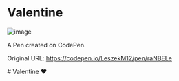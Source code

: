 # Valentine

![image](https://github.com/user-attachments/assets/ab7c7da0-043e-4f89-8aec-5bd4cb904455)


A Pen created on CodePen.

Original URL: https://codepen.io/LeszekM12/pen/raNBELe

#   V a l e n t i n e  ♥
 
 
